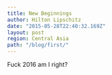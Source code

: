 ```yaml
---
title: New Beginnings
author: Hilton Lipschitz  
date: "2015-05-28T22:40:32.169Z"
layout: post
region: Central Asia
path: "/blog/first/"
---
```


Fuck 2016 am I right?
